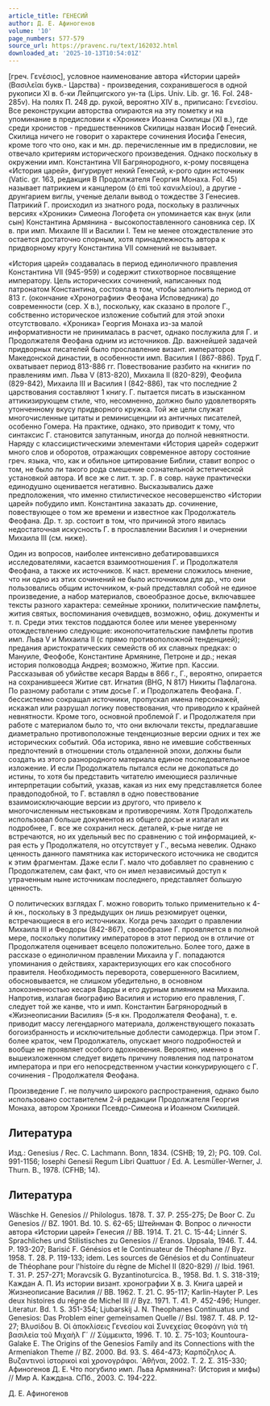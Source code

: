 ```yaml
---
article_title: ГЕНЕСИЙ
author: Д. Е. Афиногенов
volume: '10'
page_numbers: 577-579
source_url: https://pravenc.ru/text/162032.html
downloaded_at: '2025-10-13T10:54:01Z'
---
```


[греч. Γενέσιος], условное наименование автора «Истории царей» (Βασιλεῖαι букв.- Царствa) - произведения, сохранившегося в одной рукописи XI в. б-ки Лейпцигского ун-та (Lips. Univ. Lib. gr. 16. Fol. 248-285v). На полях П. 248 др. рукой, вероятно XIV в., приписано: Γενεσίου. Все реконструкции авторства опираются на эту пометку и на упоминание в предисловии к «Хронике» Иоанна Скилицы (XI в.), где среди хронистов - предшественников Скилицы назван Иосиф Генесий. Скилица ничего не говорит о характере сочинения Иосифа Генесия, кроме того что оно, как и мн. др. перечисленные им в предисловии, не отвечало критериям исторического произведения. Однако поскольку в окружении имп. Константина VII Багрянородного, к-рому посвящена «История царей», фигурирует некий Генесий, к-рого один источник (Vatic. gr. 163, редакция B Продолжателя Георгия Монаха. Fol. 45) называет патрикием и канцлером (ὁ ἐπὶ τοῦ κανικλείου), а другие - друнгарием виглы, ученые делали вывод о тождестве 3 Генесиев. Патрикий Г. происходил из знатного рода, поскольку в различных версиях «Хроники» Симеона Логофета он упоминается как внук (или сын) Константина Армянина - высокопоставленного сановника сер. IX в. при имп. Михаиле III и Василии I. Тем не менее отождествление это остается достаточно спорным, хотя принадлежность автора к придворному кругу Константина VII сомнений не вызывает.

«История царей» создавалась в период единоличного правления Константина VII (945-959) и содержит стихотворное посвящение императору. Цель исторических сочинений, написанных под патронатом Константина, состояла в том, чтобы заполнить период от 813 г. (окончание «Хронографии» Феофана Исповедника) до современности (сер. X в.), поскольку, как сказано в прологе Г., собственно историческое изложение событий для этой эпохи отсутствовало. «Хроника» Георгия Монаха из-за малой информативности не принималась в расчет, однако послужила для Г. и Продолжателя Феофана одним из источников. Др. важнейшей задачей придворных писателей было прославление визант. императоров Македонской династии, в особенности имп. Василия I (867-886). Труд Г. охватывает период 813-886 гг. Повествование разбито на «книги» по правлениям имп. Льва V (813-820), Михаила II (820-829), Феофила (829-842), Михаила III и Василия I (842-886), так что последние 2 царствования составляют 1 книгу. Г. пытается писать в изысканном аттикизирующем стиле, что, несомненно, должно было удовлетворять утонченному вкусу придворного кружка. Той же цели служат многочисленные цитаты и реминисценции из античных писателей, особенно Гомера. На практике, однако, это приводит к тому, что синтаксис Г. становится запутанным, иногда до полной невнятности. Наряду с классицистическими элементами «История царей» содержит много слов и оборотов, отражающих современное автору состояние греч. языка, что, как и обильное цитирование Библии, ставит вопрос о том, не было ли такого рода смешение сознательной эстетической установкой автора. И все же с лит. т. зр. Г. в совр. науке практически единодушно оценивается негативно. Высказывались даже предположения, что именно стилистическое несовершенство «Истории царей» побудило имп. Константина заказать др. сочинение, повествующее о том же времени и известное как Продолжатель Феофана. Др. т. зр. состоит в том, что причиной этого явилась недостаточная искусность Г. в прославлении Василия I и очернении Михаила III (см. ниже).

Один из вопросов, наиболее интенсивно дебатировавшихся исследователями, касается взаимоотношения Г. и Продолжателя Феофана, а также их источников. К наст. времени сложилось мнение, что ни одно из этих сочинений не было источником для др., что они пользовались общим источником, к-рый представлял собой не единое произведение, а набор материалов, своеобразное досье, включавшее тексты разного характера: семейные хроники, политические памфлеты, жития святых, воспоминания очевидцев, возможно, офиц. документы и т. п. Среди этих текстов поддаются более или менее уверенному отождествлению следующие: иконопочитательские памфлеты против имп. Льва V и Михаила II (с прямо противоположной тенденцией); предания аристократических семейств об их славных предках: о Мануиле, Феофобе, Константине Армянине, Петроне и др.; некая история полководца Андрея; возможно, Житие прп. Кассии. Рассказывая об убийстве кесаря Варды в 866 г., Г., вероятно, опирается на сохранившееся Житие свт. Игнатия (BHG, N 817) Никиты Пафлагона. По разному работали с этим досье Г. и Продолжатель Феофана. Г. бессистемно сокращал источники, пропускал имена персонажей, искажал или разрушал логику повествования, что приводило к крайней невнятности. Кроме того, основной проблемой Г. и Продолжателя при работе с материалом было то, что они включали тексты, предлагавшие диаметрально противоположные тенденциозные версии одних и тех же исторических событий. Оба историка, явно не имевшие собственных предпочтений в отношении столь отдаленной эпохи, должны были создать из этого разнородного материала единое последовательное изложение. И если Продолжатель пытался если не докопаться до истины, то хотя бы представить читателю имеющиеся различные интерпретации событий, указав, какая из них ему представляется более правдоподобной, то Г. вставлял в одно повествование взаимоисключающие версии из другого, что привело к многочисленным нестыковкам и противоречиям. Хотя Продолжатель использовал больше документов из общего досье и излагал их подробнее, Г. все же сохранил неск. деталей, к-рые нигде не встречаются, но их удельный вес по сравнению с той информацией, к-рая есть у Продолжателя, но отсутствует у Г., весьма невелик. Однако ценность данного памятника как исторического источника не сводится к этим фрагментам. Даже если Г. мало что добавляет по сравнению с Продолжателем, сам факт, что он имел независимый доступ к утраченным ныне источникам последнего, представляет большую ценность.

О политических взглядах Г. можно говорить только применительно к 4-й кн., поскольку в 3 предыдущих он лишь резюмирует оценки, встречающиеся в его источниках. Когда речь заходит о правлении Михаила III и Феодоры (842-867), своеобразие Г. проявляется в полной мере, поскольку политику императоров в этот период он в отличие от Продолжателя оценивает всецело положительно. Более того, даже в рассказе о единоличном правлении Михаила у Г. попадаются упоминания о действиях, характеризующих его как способного правителя. Необходимость переворота, совершенного Василием, обосновывается, не слишком убедительно, в основном злокозненностью кесаря Варды и его дурным влиянием на Михаила. Напротив, излагая биографию Василия и историю его правления, Г. следует той же канве, что и имп. Константин Багрянородный в «Жизнеописании Василия» (5-я кн. Продолжателя Феофана), т. е. приводит массу легендарного материала, долженствующего показать богоизбранность и исключительные доблести самодержца. При этом Г. более краток, чем Продолжатель, опускает много подробностей и вообще не проявляет особого вдохновения. Вероятно, именно в вышеизложенном следует видеть причину появления под патронатом императора и при его непосредственном участии конкурирующего с Г. сочинения - Продолжателя Феофана.

Произведение Г. не получило широкого распространения, однако было использовано составителем 2-й редакции Продолжателя Георгия Монаха, автором Хроники Псевдо-Симеона и Иоанном Скилицей.

## Литература

Изд.: Genesius / Rec. С. Lachmann. Bonn, 1834. (CSHB; 19, 2); PG. 109. Col. 991-1156; Iosephi Genesii Regum Libri Quattuor / Ed. A. Lesmüller-Werner, J. Thurn. B., 1978. (CFHB; 14).

## Литература

Wäschke H. Genesios // Philologus. 1878. T. 37. P. 255-275; De Boor C. Zu Genesios // BZ. 1901. Bd. 10. S. 62-65; Штейнман Ф. Вопрос о личности автора «Истории царей» Генесия // ВВ. 1914. Т. 21. С. 15-44; Linnér S. Sprachliches und Stilistisches zu Genesios // Eranos. Uppsala, 1946. T. 44. P. 193-207; Barisić F. Génésios et le Continuateur de Théophane // Byz. 1958. T. 28. P. 119-133; idem. Les sources de Génésios et du Continuateur de Théophane pour l'histoire du règne de Michel II (820-829) // Ibid. 1961. T. 31. P. 257-271; Moravcsik G. Byzantinoturcica. B., 1958. Bd. 1. S. 318-319; Каждан А. П. Из истории визант. хронографии X в. 3. Книга царей и Жизнеописание Василия // ВВ. 1962. Т. 21. С. 95-117; Karlin-Hayter P. Les deux histoires du régne de Michel III // Byz. 1971. T. 41. P. 452-496; Hunger. Literatur. Bd. 1. S. 351-354; Ljubarskij J. N. Theophanes Continuatus und Genesios: Das Problem einer gemeinsamen Quelle // Bsl. 1987. T. 48. P. 12-27; Βλυσίδου Β. Οἱ ἀποκλίσεις Γενεσίου καὶ Συνεχείας Θεοφάνη γιὰ τὴ βασιλεία τοῦ Μιχαὴλ Γ´ // Σύμμεικτα, 1996. Τ. 10. Σ. 75-103; Kountoura-Galake E. The Origins of the Genesios Family and its Connections with the Armeniakon Theme // BZ. 2000. Bd. 93. S. 464-473; Καρπόζηλος Α. Βυζαντινοὶ ἱστορικοὶ καὶ χρονογράφοι. ᾿Αθῆναι, 2002. T. 2. Σ. 315-330; Афиногенов Д. Е. Что погубило имп. Льва Армянина?: (История и мифы) // Мир А. Каждана. СПб., 2003. С. 194-222.

Д. Е. Афиногенов
